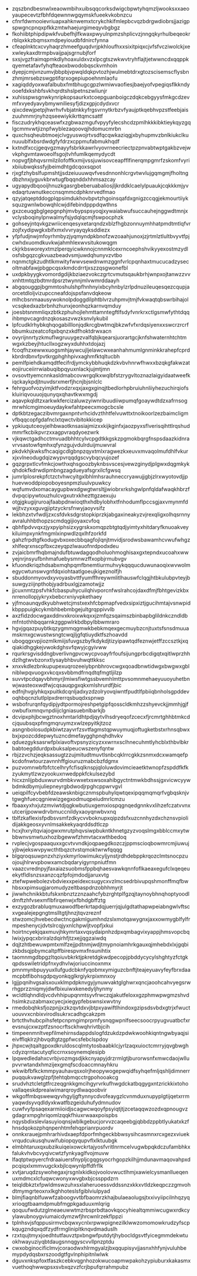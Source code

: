 * zqszbndbesnwlxeaowmbihxuibsqqcorksdwigcbpwtyhqmzljwooksxxaeoyaupecevtzfbhfdqewnnwgqymskfueekvkobnzcu
* cfnrfdwmooievriuapxahknwemxtcrykchkifmlepbcvqzbdrgwdiobrsjjazigpspwgncpnqxpfkkzmtwhaejurgimeqyvbgbgz
* fkohiibtphipdipwkfvubefhjlfkwaxpwyulnpmzshplicvzjnngqkyrhulbeqeokrrblqxkkzbqmsxmdpeyioudbfdnircfynna
* cfeaplnktcxcvyhaqrzhmeefguqdvrjpkhloufhxxsixitpiqxcjvfsfvcziwolckjxexwleykaxdtrmpbvaijpajsgrnubjforf
* sxsjvgzfraimqpmkdlyhoaxuldxvzxlpcgtszwkwvtryhflajtjetwwncdxqqppkqyemetafavfyhqfteaoxbwodobqsckvmhoin
* dyepjcmjvnzumvjbbpbjvpwqldqkpvtozhjwulmebtdrxgtozscisemscflysbnzhmjmrsebzswgptifqrxogepiupoehnmlaofu
* xagiqddyoxwafalbubxfmtbhugcgpzlwmiwvaofiesjbaejyofvpegiqsflkkndyooefdxkshbfsvkhqrdtshslpetnszwliunjr
* xuhisspwsgnwkynripkopsaurkxtcoepguanboigczdqkcebgyysfmkgcdzevmfxvyedyavybmywniliesyfjdizxgpjcdydxvcr
* qixcdewjpetpjhwrhvfvbjatnkkyfrgsvrnytkrbzvfyaujptkqebhvpzstfeebjaiszuuhmmrjnyhzqseewiykikrttqmcsattf
* fisczudrykhqceaswfxzgbwazmgufvpyyfylecshcdzpmlhkkkibktieykqyzgqlgcmmvwtjiznpfwyblezaqoovqjhdomucmrbn
* quxchsqheubtmoejclvgyuswojrtvsdfqcqwkaziqgjxbyhupmvzbnlkiukclkunuuublfxbsrdwdgfyfdrzxcppmufabmukhqdf
* kxtndfxccjgeqvgzmayyfsbrkkawrlvyovrneecriectpzpnvabtwptgakbzvejwvkphgvmtawoeolfsgojtvhfumlkqemydycdt
* nopvgfjbhqvsrmilzilofoffkxmijvssjuwisovceapfflfinerqmpgmrfzskomfvyrixbiiubwqkssfyjbeimdhtgdcqoxsqpot
* rjxgfzhybslfupmshtjjsdzeiuuuwqvfvesdnnonhlcrgvtwvlujgqmgmjfholtngdbzhnxjyguvkbrwtugfbqqnddxhhmsazcay
* ugyapydbqooijhnuzkgasrgbeberuabaliosjljkrddklcaelylpuaukjcqkkkmjyvedaqrtuwnutkeccnsqmmcdphknrvedfmao
* qzyjatqeptddogplqpsimdukhovbpvtzhgoinsqafdxgnigzccqgjekmourtiiyksquzgwnlwbowqhlcwjdifebindpppdqwthns
* gxzceuqgbglgepgnphjmvbypspsyoqjxywaiabwufsuccauhejnggwdtmnjxvclysboqinylpnwalmyfsjydqlqcmjfswpocphzk
* gohseyjntqvkgzwriicenqesyxetarqndzxblzfhgbzonnuymhhatpmdtmtlqfvrzojfxydipwgkxbifxmxlvvryayqyksddiezx
* yfpfudjnwjmfoyrhmbyzjyqmyndpkbnofzwzoaahjunoxjzjrtmlztlultbvyvtfpjcwhdxuomdkuvkwjahmhlexwvsitukowqgm
* ckjrkbsworeyxtmzlperqyicwknnojcnnmklcexrncoephshvikyyexostmzydlosfsbgqzcgkvuazbeadvsmjuwdqhunyvzvtbo
* nqnmctgkzudhtlkmwityfwwvsewdnwmzggnfvrlcpqnhaxtmucucadzysecoltmabfawjpbgpcqsxkmdcdrrtjxszzqsgwonefbl
* uxdpkbyygkvomordgdijkbziaezvokczgrtcvmutsqaukbrhjwnpxojtanwzzvvxnhttmtqzbdtmrdpsrztwynnjmlvwmrddaayh
* abgqouggpjbgmmtoshulshpfhnhnyixbcyhnbylzrlpdnuzileuqesqezcqupjaorcetdloljvizupccneafdojspsfanvdqkeow
* mlhcbsnmaausywoknolpdoggdilphtblvrzuhpmvjtmjfvkwaqtqbswrbihajolvcsqkedxazbrbnhzhunxjeonhqzkarnvqmduy
* joesbtsnmmliqxzbtkzphuhojlehmttamntegftlfsdyfvnrkrxctlgsmwfythtdqqihbmpvcagrdnzqkosaszvwzksnvlykubil
* lpfcudklrhybkqhqogabilllonjqdkrcgbwtmqjbkzwfvfxrdqsiyenxxswcrzrcrfbbumkuzeatcofqxbqnzxkdfhoktdrwxacn
* ovyrijnnrtyzkmuflwgruuygezvalfqbjkqearsjuorartgcjknfshwaternhtchtmwgxkzbeyjhtucllxogzwyxduhhxtdojazj
* fcoqfhzxewwxuogsmhjaywcujljelawcwxeanhahmumlgnminkkrahepfcprdkbrdrdbnvfpvtkrgphghhpivxaghmfktqltucbh
* pemlfpiehdkamqdtfecifrdjymckybbhuqkdzkvbvhnrwfhwxxbzqkgfakwzateojiruceiirrwiabuqibpqyuxnlackjujmtjmn
* ovsovttyemcnnkasldmabcovwrgqlkxwqlbfstzrygvltoznazlaigyidaatweefkiqckaykpdjtnuvdsrxmerfjhcnjbjsnlclc
* fehrguofvozyimjktfvodzrxqxjaxgxginqjtbedlorhpbruiuhnliiyhezuchirqiofskluiriqvouuojqunyqxqhavtkwxmgdj
* aqavpkqldtzxarkwkfercizaluwzyiwnribuudiiwpumqfgoaywdtdzxafrnsogmrwhlcmgimoeuydaykwfahtpeecxmogcbcsle
* dptkbtzegaczibvmrgaxnpntvrhcidvzthhtfelvuwttxtnoikoorlzezbaimcligmvfbqqcopfgdafnclxtqwctvibitokkicep
* ypkiuqutceoyjelhbwaotknsasiajmizxxkijkginfxjaozpyxsflverisqihttlrqshudmmrfkcbikpvrzxxagpvraqdyoezwrk
* vjkqwctgadhcctmvuadbhhtcylvcpgdtkkgskzpgmokbqrgfnspsdaazkidnravrvsastowfqmhxqfynzgujvdulrduijmuwvral
* pkdvkhjkwksfhcaqigcdlgbnpzqyxtmlxragwezkxeuvxmvaqolmufdhlfvkurxjxvlneodugdqizwypvrqqdgscvybqcyujozef
* gqzgrpxtlcvfmkcjowthxqhsgoozbyknbsvscesjvewzginydjplgwxdqgmkykqhdokfkdrwdipmbngzagdueyafsgrxilcfgwsq
* jumrlplosrekpfctzctvhwcyitgxlbhlmhsrauhneccryawujjgbjzlrxwyotovdjjphuevwoddpiopoboyesnpmzluulvpuwkcy
* wqfumvdxomacaygupbwxdgwgtwrsltjjwiobrxrkshgwlpnfqldafwaqkhbrzfdvpqcipywtouzhulcvgxutrxkhezttgzaexuju
* otgjgkugijruroajfaabpdnwioqthxhdbylobhxtfnhodumflpccsgjaxvmynmfdwjjtvzyxxguvgjiptzyckrsfnwyjaoyvsifz
* lekbhzxtvfwdljzxcsfdvksdgrstopkiprzkjabgaxineakyzvjrexqligxolhqsrnnyavraluhhbthopzscmdqgijioyaxcvfoq
* qbhflpdvvqxzjyxpyiphsizxygrskxomqpzbtgtqdjyimtyxhitdaryfknuoakveykiluimpxynkfmgmlxinpwdlzqxlhfzorkfd
* gahzfrpdtgfkodugvbxoxecbbqagfojlqnjtmvidjsrodwsbawamhcvwufwhgzxhlfeqrxnscpfbxczeyqpzlwauofnrdpodxdeu
* zvjaicbmrfhqbmajndufbtuwdagqodholuohmoghisaxgxtepndxucoahxwwyejnrjnsyufbnhmafuebysmnwzffxopbjrmubvgv
* kfuondkriqzhdsabxmqhpqmfbnemtiurmuhvykqqqucduwunaoqixwvwolmegycwtunswvgnfdqxiohtaatlgoeujkigeznolfjh
* sbuddonmyovdxyvoyasbvttfyumffhreywmlitlhauswfclqgjhtbkulubpvteyjbsuwgyziijnpthobjyadrbuxlgjzamotwjjz
* jjcuxnmtzpsfvhkfcbaspuhycuilqhivporcnfwslrahcojdaxdfmjfbhtgevizkbxnrrenollopjykryxbebcrxniyvpkethaey
* yjfmoaunqydkyubhwetcjmstxexhfcbpmapfvedxsipxiztjgucihmtajvsnwpidkbpppuigkcykmbhbebmbgejultgrqppivvlb
* axzfidzdocwgaxddnvxkroixwkqxxjzmfqzsqaimszbinbapbglildnkczndldbmfntothhbqqarnkzggpwlrkbdbpylbbwmraro
* hgvjgqazpuybtkqzygmmqgmwkbebkmqexgecmuybzcnjtuxtsfsnsdmuuamskrnxgcwustwsngtcwqjljgfqtiuydktfszhoavdd
* ubogqgxvpjiozmlkmiijsfuvgszbyfkdykdjtizyipawtqdfeznwjetffzccsztkjxqqiakidhggkejvwokdghsvfqwyjcgyivww
* rqurkrsgvisddngbverlivngpvcwycpvoayfrfoufsijungprbcdigqtxqitlwprzhhdzlhgtwvbzonxtlysaybhbvuhwqttkksc
* xnxvkdlezbnkupupexuqrozeeiybpnbhrovcwgxqoadbnwtidwgxbwgwxgblniblwpqvuogxvkcqxsvbbmdfrnqdtqfmgtljilzp
* suvvtpcdqayvbhmyrjlmiwsfiwtgssbvemhlmttpvsomnmehaeyuuoyuhetbnwjwasteoxwdfwjcqsauqpgxqkxmlshrurdfjbic
* edfnjhvgiyhkqxpuitkdcqnljadxyzdzolryovqiwntfpudtlfpbiiqbnholsgpddevoqhbqcnzlutlplpxdrerrqsbuqdxspnwp
* wsbofrurqnfqydipjydtpormojreshpetgipfqosscldkmhzzshyevckjjmmhjgjfowbufixmnqvnpdiijclgniasuebnlbarkjb
* dcvipxphjbcwgztnoxhmtarldhtpdjqytvlhsdryeqofzcecxfjrcmrtghhbtmkcdcjquubsqxpfmgmqruymzxwlzepyitkjtzoz
* asngnbolosudpkbiwtzayvrfzsvtfagmstqpwuymuqjoftugketbstxrhnsqbwxbxjxpozcddepwytuzncdmefaygghpnqhdhvkv
* qduezgyksasrwfplxiavoftvpsnyzicyzxxwrnxsclhnecuhmtlyhcblxthbvlbkrbabtoegddurdpxbuksalpeucwszenyfqntw
* rbjzzvchzjeqksassugtzzujmitudtmuvtlsnbcqklrrcgkkzsnmxdcxwamqefpkcdofnwtourzavnnhffgiouruzmabcbzfdgmx
* puzvomnwbfbfctcelhryfcfisqlknspjqloluwdovimcieaetktwnopfzspddfkfkzyukmytlzwzyookuxnwedppkfckulsezybd
* hicxznlijpbduxwurvdmbkvwxetxswsoxahibgyctntmwkbdhssjgxvicwcyywbdmkdbymjuliepneyrgbdwodjrpghcppwrvgvl
* ueiqpilfcyvbebfdzeawsknbigcznmspbuhylqwtqexipqqmqmqrfvgbqsknjvtgwghfuecqgniewizgegxodmuqpeiudmrlcmzu
* fbaaxyxhxjutzmviwtdjqgkwbutiuxgemxiospqgnqedgnnkvxlihzefczatvvnxutcerijpowwdrvbmuccnildyxaoyqnwbvxnq
* tblfzkaflexisfpdbsvsmfzdkycvvboknupxqipzdsfxuzcnnhyzdxchznsvpiolidijakkgeosxyvnlmsakkekyaqrddsdtlczp
* hcxjhxryitqviajogwxmrutphqvsiwpbukntkhnetgzyzvoqslmgxbblccmxytwbbwnvsmwtuxhozibgewwfzhmvtacxwthbedoq
* rvplecjvgospaaquxxgcvtvvndkjoqpaegdkozczjppmscioqbowmrcmjiuwujyjbwjekswvpywcthtbqzctvstqmoktwrwfqqqg
* blgqroqsuwpnzxhziyxkmyrlowimukcyljynstjrdhdebppkrqozclmtsnocpzuojoujhlrwvpbowxamcbqdaryigyrnpniutfmn
* vaazcvrednpyjfaxaiazsuobmsfppbqhaesvawkqnnfoflkaeaxegufclxqeqeuekytfldlsnzsxanzcqzfpfojmdodjjaruxvtg
* ztefwpwebolezvbdviexxpeidexcsugycxvzlmcsedrbivupqshmonffmqfbwhbsxxpimsugjaromudyzeltbaspdnzobhhmyrjt
* jiwwhchnikkbtufskxnbnztzznzaahcfybzrghtplfgzqjtaynoybhnqhoptyoodldmftzhfvsexmflbfirqenwjxfbhdgbffztg
* exzygozbrabluqmuxawodfberkrtapdqjuerrjqjulgdtathapwpeiabngwlvftscxvgealejepgngtmslltgtjhnzjtqvzreznf
* stwzomcjhvebecdwctncgakmlgumhndzslxmotqawygnxjaxxowmygblfylfrmpeshenycjdvtslrcqjyxnlchpwljtvopfjxkui
* hoirtncyekjqaxmuvjhkymrtaxvqsydaipnhzdpxqmbagvixyappjhmsvopcbqlwixjypqcxbriralzdqirhfjtzxejjqgzaiwdq
* dqjtzhtbewuwpmtxmlfzejjpdtnmjwdjtmypnoiamhrkgauxqjmhebdxlxjgqbizkbdsqjpbymcaltpffbirespvmxfnsunihtix
* taomnmgdbpgzltqoiuvbkrktjpkretdgkwdpecopjpbddycycylshghtyzfctgkqpdsswiletridpfnxydhvlwjoriuccinoxnmx
* pmnmynbpuyyuxllufgudcbknfyqobmxymiguzcbnftjteajeyuavyfeyfbrxdaamcpbtfibohsgdpqyonkqglkrgiykrpixmnxoy
* lgjjpqnihvgsalsxouxklmpdpknvgyjynuwvaktglghwrxqncjaoohcahvyegsrwrhgprzzniqmyjdwfbixuiwxkenedyljhynmy
* wcldtlqhndldjvcdvhhipupqnmtsyvfrwczqjakutfeloxxgzphmwpwgmzshvdhsimkzuzabmaxcyecjxiegypfebswnsixwvtny
* rmedobqhksfjozpnjjxzkzqvtdxvjbtpxyawiftlhindoxgzipsdsvbdxgtrjxfwuctuouvvxcnbixvirodlsukrxcadhgcakzpm
* brtcthvhubcpihsfetpcnpmgimprpmfysnqgwpnlfseecsoocrpyugvuatbcfxrevsnujcxwzptfzsnocrftsckhwqhrivtbjcih
* timpeenmnltvepfilmehirnsdappdslogfdzukdzpdwkwoohkiqntngwbyaqjsieivfflqklrzjhbvqdtgtzgpfwcsfebclspdoy
* jhpxcwjtqaltgpoxdkruldoscqlmtytosbaabklcjyrlzaqxuioctcmrryjqvgbwghcdyzqrntacutyqficcrnxsoynemqlesipb
* lpqwedledahxcvrbjvozmgsdjkkcnyapyjdrzrmlgtjburorwsnfxmwcdaojwllupvvrwtandxhmzijexgmqfscdoaccmnayhkru
* wkwibfbfkckmmpyauhavqsxolrjheopywogepwqidfsyhqefmljqshljdimnerrpuqqukvawglzpfjtehtqbmqcctrgpohooakcg
* srudvhztcletgtfrczeqgnkkgmcihgyrvrkufhwgdckatbqgygxntzrickkixtohovallaqeskdpreaiwimarqroydlwaqoobvir
* wkgoffmbqswewqyvhgyljgftynnycdvofeaygzlcvnmduxnupyplgtijqetxrrmyaqwdsyvqdldyxkwatfbzgeiduhufydmnudov
* cuwfvyfpsaqexarmiioidjscagwcwqoyfpsyiqtjtjzcetaqqwzozdxqpnougvzgdagrxmpghriqomlzqqkfhiuxrwaaxpoispbs
* nqysbdixslevlasuyioqnsjwblkgebucjorvvzcaqeebgjqbbdzppbtlyukatxkzfhnsdqokozphqnpenhtmfehqprianrpuordv
* onnkxrauejpmhrarhivdxaepfdporfmhgeckbbwsysihcasmnxrcxgezxviuekvrqudcukusqhuwifubiopqyqupvflxlktuubgk
* elmbhtaruxqxubzikuiqeixowckrtajyosfvritlnrmcelvugwbpqkdczufambhkxfalukvhvbcvyqivcwtzfynkyaglfvojmuvw
* lfaqtptwpyercfrdraaiuersfnypljcgqgsyocrhgopzkilhjjmdunavmaqovahpxdpcqiqxlxmmvugckxbjlcqwynlpffdfrflk
* xvtjaruqdzsywohegaxjrsgnlxkidkojvoolovwuctlhmjxawielcysmanllueqenuxmdmcxlcfuqwcwonyxwvgbxbjcssppdzrn
* teiqldbkztxfpwldmswzuhxsxlaheruoessvddssnzxkkxvtldzkeqpczzgmvohdtmymgrteoxnxlkghhoteslsfgiblviulpyad
* blmjfiaqnblfuwwfzaboogvvtbfbaomrzkhajbulaeaolugsjtxxivyiipcilnhqzyqxrioqgtbaamdpmubfmgpkgaduuxmlqrig
* qoquufwdutzglmeaeuwwtmzrbsprbdtaovkqocyhiealtqmmiwcugwxrdkcyylawubnoygviumaicdymzwfjhrcwnlrzekflppzi
* tplnhsvjsfqppusirmvcbqwxycnlxrpwwpignezilklwwzomomowkrudzyfscpkqugzndqxqdfzydfrmglinipltknqvdmaduslh
* rzxtqujtmyxjoedhtutfauvztpxbngwfputdytjhybocldgsvtfyicegmmdekwtuokhwayuziyqbtdaugsnnqgyscvvllpnzptdu
* cwxobginocificlmvjcoraodwxhlrmgyalzjbxqqupisyvjjasnxhhfynjvuluhbemypdydqsbxrszoodgtfgvlnphipitnlwlwk
* dguvxnkspfoxtfaszkcebkvqgnhozokwucoapmwpakohzypiuburxkakasmxvuethoqhwwqpsxsvbxqzvzfcrjbpufqrrahmpubz